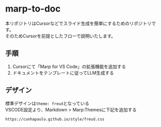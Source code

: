 # marp-to-doc
本リポジトリはCursorなどでスライド生成を簡単にするためのリポジトリです。  
そのためCursorを前提としたフローで説明いたします。

## 手順
1. Cursorにて「Marp for VS Code」の拡張機能を追加する
2. ドキュメントをテンプレートに従ってLLM生成する

## デザイン
標準デザインは```theme: freud```となっている  
VSCODE設定より、Markdown > Marp:Themesに下記を追加する
```
https://cunhapaulo.github.io/style/freud.css
```
